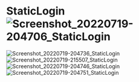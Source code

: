 # StaticLogin![Screenshot_20220719-204706_StaticLogin](https://user-images.githubusercontent.com/58545112/179803596-439d03ec-ecca-4d36-83a1-be8354093fe0.jpg)
![Screenshot_20220719-204736_StaticLogin](https://user-images.githubusercontent.com/58545112/179803629-c2437c81-b176-4e85-81b1-c9878b98a15d.jpg)
![Screenshot_20220719-215507_StaticLogin](https://user-images.githubusercontent.com/58545112/179803724-90e13750-47f0-4a5a-9f5b-340d4233dceb.jpg)
![Screenshot_20220719-204746_StaticLogin](https://user-images.githubusercontent.com/58545112/179803754-9aa61fec-f714-4752-9579-9285f63c1f86.jpg)
![Screenshot_20220719-204751_StaticLogin](https://user-images.githubusercontent.com/58545112/179803799-5c616734-9e58-42c9-a022-9ec6ced2bde2.jpg)
